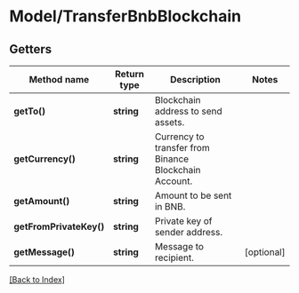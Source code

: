# Model/TransferBnbBlockchain

## Getters

Method name | Return type | Description | Notes
------------ | ------------- | ------------- | -------------
**getTo()** | **string** | Blockchain address to send assets. |
**getCurrency()** | **string** | Currency to transfer from Binance Blockchain Account. |
**getAmount()** | **string** | Amount to be sent in BNB. |
**getFromPrivateKey()** | **string** | Private key of sender address. |
**getMessage()** | **string** | Message to recipient. | [optional]

[[Back to Index]](../index.md)
